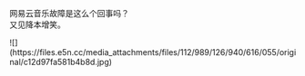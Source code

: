 <p>网易云音乐故障是这么个回事吗？<br />又见降本增笑。</p>
![](https://files.e5n.cc/media_attachments/files/112/989/126/940/616/055/original/c12d97fa581b4b8d.jpg)